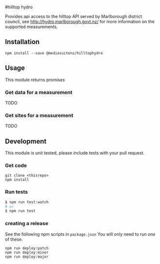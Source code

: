 #hilltop hydro

Provides api access to the hilltop API served by Marlborough district council, see http://hydro.marlborough.govt.nz/ for more information on the supported measurements.

## Installation

```
npm install --save @mediasuitenz/hilltophydro
```

## Usage
This module returns promises

### Get data for a measurement
TODO

### Get sites for a measurement
TODO

## Development
This module is unit tested, please include tests with your pull request.

### Get code
```
git clone <thisrepo>
npm install
```

### Run tests
```bash
$ npm run test:watch
# or
$ npm run test
```

### creating a release

See the following npm scripts in `package.json`
You will only need to run *one* of these.
```
npm run deploy:patch
npm run deploy:minor
npm run deploy:major
```
